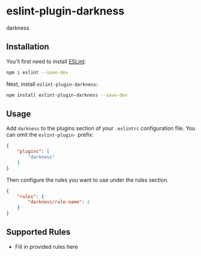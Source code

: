 # eslint-plugin-darkness

darkness

## Installation

You'll first need to install [ESLint](https://eslint.org/):

```sh
npm i eslint --save-dev
```

Next, install `eslint-plugin-darkness`:

```sh
npm install eslint-plugin-darkness --save-dev
```

## Usage

Add `darkness` to the plugins section of your `.eslintrc` configuration file. You can omit the `eslint-plugin-` prefix:

```json
{
    "plugins": [
        "darkness"
    ]
}
```


Then configure the rules you want to use under the rules section.

```json
{
    "rules": {
        "darkness/rule-name": 2
    }
}
```

## Supported Rules

* Fill in provided rules here


